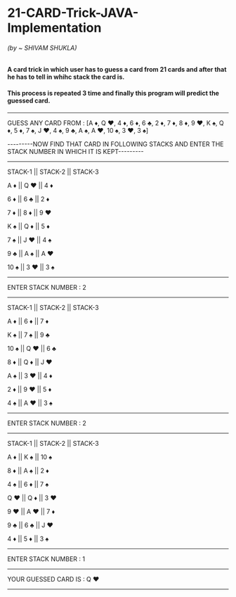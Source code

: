 # 21-CARD-Trick-JAVA-Implementation

###### (by ~ SHIVAM SHUKLA)

#### A card trick in which user has to guess a card from 21 cards and after that he has to tell in whihc stack the card is.

#### This process is repeated 3 time and finally this program will predict the guessed card.

******************************************************************************************************************************


GUESS ANY CARD FROM : [A  ♦, Q  ♥, 4  ♦, 6  ♦, 6  ♣, 2  ♦, 7  ♦, 8  ♦, 9  ♥, K  ♠, Q  ♦, 5  ♦, 7  ♠, J  ♥, 4  ♠, 9  ♣, A  ♠, A  ♥, 10 ♠, 3  ♥, 3  ♠]

---------NOW FIND THAT CARD IN FOLLOWING STACKS AND ENTER THE STACK NUMBER IN WHICH IT IS KEPT---------

******************************************************************************************************************************

STACK-1		||		STACK-2		||		STACK-3

 A  ♦  		||		 Q  ♥  		||		 4  ♦
 
 6  ♦  		||		 6  ♣  		||		 2  ♦
 
 7  ♦  		||		 8  ♦  		||		 9  ♥
 
 K  ♠  		||		 Q  ♦  		||		 5  ♦
 
 7  ♠  		||		 J  ♥  		||		 4  ♠
 
 9  ♣  		||		 A  ♠  		||		 A  ♥
 
 10 ♠  		||		 3  ♥  		||		 3  ♠

******************************************************************************************************************************

ENTER STACK NUMBER : 
2

******************************************************************************************************************************

STACK-1		||		STACK-2		||		STACK-3

 A  ♦  		||		 6  ♦  		||		 7  ♦
 
 K  ♠  		||		 7  ♠  		||		 9  ♣
 
 10 ♠  		||		 Q  ♥  		||		 6  ♣
 
 8  ♦  		||		 Q  ♦  		||		 J  ♥
 
 A  ♠  		||		 3  ♥  		||		 4  ♦
 
 2  ♦  		||		 9  ♥  		||		 5  ♦
 
 4  ♠  		||		 A  ♥  		||		 3  ♠

******************************************************************************************************************************

ENTER STACK NUMBER : 
2

******************************************************************************************************************************


STACK-1		||		STACK-2		||		STACK-3

 A  ♦  		||		 K  ♠  		||		 10 ♠
 
 8  ♦  		||		 A  ♠  		||		 2  ♦
 
 4  ♠  		||		 6  ♦  		||		 7  ♠
 
 Q  ♥  		||		 Q  ♦  		||		 3  ♥
 
 9  ♥  		||		 A  ♥  		||		 7  ♦
 
 9  ♣  		||		 6  ♣  		||		 J  ♥
 
 4  ♦  		||		 5  ♦  		||		 3  ♠

******************************************************************************************************************************

ENTER STACK NUMBER : 
1

******************************************************************************************************************************

YOUR GUESSED CARD IS : Q  ♥


******************************************************************************************************************************
